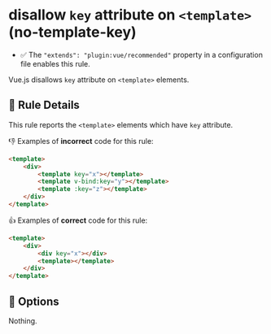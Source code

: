 # disallow `key` attribute on `<template>` (no-template-key)

- :white_check_mark: The `"extends": "plugin:vue/recommended"` property in a configuration file enables this rule.

Vue.js disallows `key` attribute on `<template>` elements.

## :book: Rule Details

This rule reports the `<template>` elements which have `key` attribute.

:-1: Examples of **incorrect** code for this rule:

```html
<template>
    <div>
        <template key="x"></template>
        <template v-bind:key="y"></template>
        <template :key="z"></template>
    </div>
</template>
```

:+1: Examples of **correct** code for this rule:

```html
<template>
    <div>
        <div key="x"></div>
        <template></template>
    </div>
</template>
```

## :wrench: Options

Nothing.
